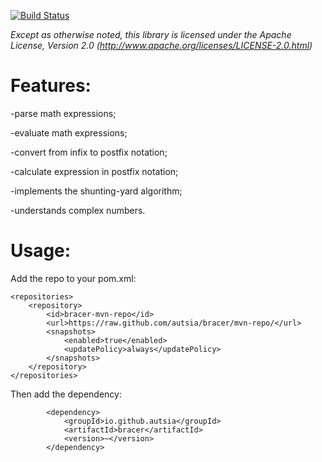 [![Build Status](https://travis-ci.org/dtitov/bracer.png?branch=master)](https://travis-ci.org/dtitov/bracer)

*Except as otherwise noted, this library is licensed under the Apache License, Version 2.0 (http://www.apache.org/licenses/LICENSE-2.0.html)*

Features:
=======
-parse math expressions;

-evaluate math expressions;

-convert from infix to postfix notation;

-calculate expression in postfix notation;

-implements the shunting-yard algorithm;

-understands complex numbers.

Usage:
=======
Add the repo to your pom.xml:
```
<repositories>
    <repository>
        <id>bracer-mvn-repo</id>
        <url>https://raw.github.com/autsia/bracer/mvn-repo/</url>
        <snapshots>
            <enabled>true</enabled>
            <updatePolicy>always</updatePolicy>
        </snapshots>
    </repository>
</repositories>
```

Then add the dependency:
```
        <dependency>
            <groupId>io.github.autsia</groupId>
            <artifactId>bracer</artifactId>
            <version>~</version>
        </dependency>
```
